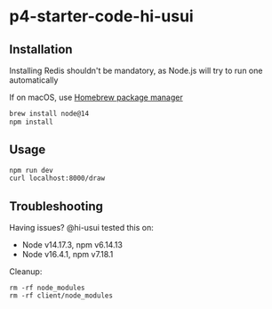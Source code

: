 # p4-starter-code-hi-usui

## Installation

Installing Redis shouldn't be mandatory, as Node.js will try to run one automatically

If on macOS, use [Homebrew package manager](https://brew.sh/)

```bash
brew install node@14
npm install
```

## Usage

```bash
npm run dev
curl localhost:8000/draw
```

## Troubleshooting
Having issues? @hi-usui tested this on:
- Node v14.17.3, npm v6.14.13
- Node v16.4.1, npm v7.18.1

Cleanup:
```
rm -rf node_modules
rm -rf client/node_modules
```

